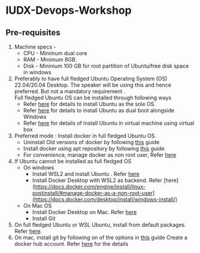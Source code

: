 # IUDX-Devops-Workshop

## Pre-requisites


1. Machine specs -
   - CPU - Minimum dual core
   - RAM - Minimum 8GB. 
   - Disk - Minimum 100 GB for root partition of Ubuntu/free disk space in windows
2. Preferably to have full fledged Ubuntu Operating System (OS) 22.04/20.04 Desktop. 
   The speaker will be using this and hence preferred. But not a mandatory requirement .  
   Full fledged Ubuntu OS can be installed through following ways
   - Refer [here](https://itsfoss.com/install-ubuntu/) for details to install Ubuntu  as the sole OS.
   - Refer [here](https://itsfoss.com/install-ubuntu-dual-boot-mode-windows/) for details to install Ubuntu as dual boot alongside Windows
   - Refer [here](https://ubuntu.com/tutorials/how-to-run-ubuntu-desktop-on-a-virtual-machine-using-virtualbox) for details of install Ubuntu in virtual machine using virtual box
3. Preferred mode : Install docker in full fledged Ubuntu OS.
   - Uninstall Old versions of docker by following [this](https://docs.docker.com/engine/install/ubuntu/#uninstall-old-versions) guide  
   - Install docker using apt repository by following [this](https://docs.docker.com/engine/install/ubuntu/#install-using-the-repository) guide
   - For convenience, manage docker as non root user, Refer [here](https://docs.docker.com/engine/install/linux-postinstall/#manage-docker-as-a-non-root-user)
4. If Ubuntu cannot be installed as full fledged OS
    - On windows 
        - Install WSL2 and install Ubuntu . Refer [here](https://ubuntu.com/tutorials/install-ubuntu-on-wsl2-on-windows-11-with-gui-support#1-overview)
        - Install Docker Desktop with WSL2 as backend. Refer [here](https://docs.docker.com/engine/install/linux-postinstall/#manage-docker-as-a-non-root-user](https://docs.docker.com/desktop/install/windows-install/)
     - On Mac OS
         - Install Docker Desktop on Mac. Refer [here](https://docs.docker.com/desktop/install/mac-install/)
         - Install Git
5. On  full fledged Ubuntu or WSL Ubuntu, install from default packages. Refer [here](https://www.digitalocean.com/community/tutorials/how-to-install-git-on-ubuntu-20-04#installing-git-with-default-packages).
6. On mac, install git by following on of the options in [this](https://git-scm.com/download/mac) guide
Create a docker hub account. Refer [here](https://docs.docker.com/docker-id/) for the details

